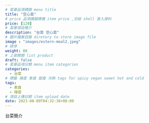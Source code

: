 ```yaml
---
# 菜單品項標題 menu title 
title: "空心菜"
# price 品項價錢標價 item price ,交給 shell 差入資料
price: [120] 
# 菜單項目簡介 
description: "台菜 空心菜"
# 圖片檔案目錄 diretory to store image file
image : "images/estern-meal2.jpeg"
# 排序
weight: 80 
# 上架開關 list product 
draft: false
# 菜單品項分類 menu item categories 
categories:
  - 台菜
# 標籤 辣度 素食 甜食 冷熱 tags for spicy vegan sweet hot and cold 
tags:
  - 素食
  - 辣度
# 項目上傳日期 item upload date 
date: 2023-08-09T04:32:38+08:00
---
```


台菜簡介
